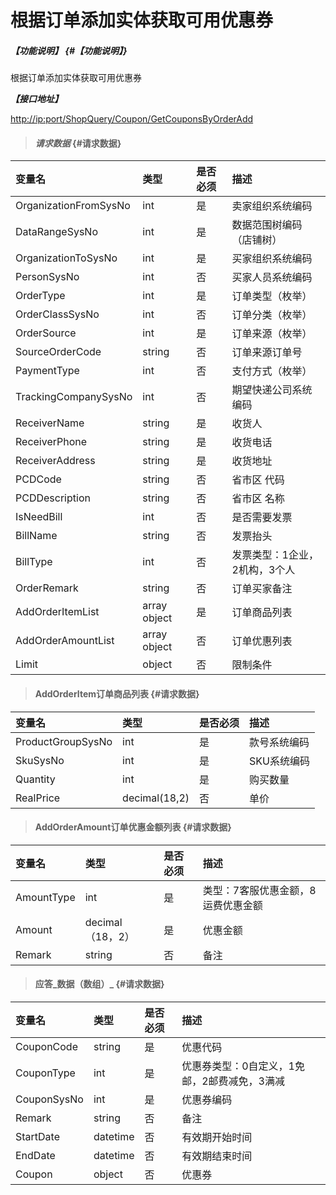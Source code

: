 # 根据订单添加实体获取可用优惠券

##### _【功能说明】_ {#【功能说明】}

根据订单添加实体获取可用优惠券

_**【接口地址】**_

[http://ip:port/ShopQuery/Coupon/GetCouponsByOrderAdd](http://ip:port/ShopQuery/Coupon/GetCouponsByOrderAdd)

> #### _请求数据_ {#请求数据}

| 变量名 | 类型 | 是否必须 | 描述 |
| :--- | :--- | :--- | :--- |
| OrganizationFromSysNo | int | 是 | 卖家组织系统编码 |
| DataRangeSysNo | int | 是 | 数据范围树编码（店铺树） |
| OrganizationToSysNo | int | 是 | 买家组织系统编码 |
| PersonSysNo | int | 否 | 买家人员系统编码 |
| OrderType | int | 是 | 订单类型（枚举） |
| OrderClassSysNo | int | 否 | 订单分类（枚举） |
| OrderSource | int | 是 | 订单来源（枚举） |
| SourceOrderCode | string | 否 | 订单来源订单号 |
| PaymentType | int | 否 | 支付方式（枚举） |
| TrackingCompanySysNo | int | 否 | 期望快递公司系统编码 |
| ReceiverName | string | 是 | 收货人 |
| ReceiverPhone | string | 是 | 收货电话 |
| ReceiverAddress | string | 是 | 收货地址 |
| PCDCode | string | 否 | 省市区 代码 |
| PCDDescription | string | 否 | 省市区 名称 |
| IsNeedBill | int | 否 | 是否需要发票 |
| BillName | string | 否 | 发票抬头 |
| BillType | int | 否 | 发票类型：1企业，2机构，3个人 |
| OrderRemark | string | 否 | 订单买家备注 |
| AddOrderItemList | array object | 是 | 订单商品列表 |
| AddOrderAmountList | array object | 否 | 订单优惠列表 |
| Limit | object | 否 | 限制条件 |



> #### AddOrderItem订单商品列表 {#请求数据}

| 变量名 | 类型 | 是否必须 | 描述 |
| :--- | :--- | :--- | :--- |
| ProductGroupSysNo | int | 是 | 款号系统编码 |
| SkuSysNo | int | 是 | SKU系统编码 |
| Quantity | int | 是 | 购买数量 |
| RealPrice | decimal\(18,2\) | 否 | 单价 |

> #### AddOrderAmount订单优惠金额列表 {#请求数据}

| 变量名 | 类型 | 是否必须 | 描述 |
| :--- | :--- | :--- | :--- |
| AmountType | int | 是 | 类型：7客服优惠金额，8运费优惠金额 |
| Amount | decimal（18，2） | 是 | 优惠金额 |
| Remark | string | 否 | 备注 |

> #### 应答_数据（数组）_ {#请求数据}

| 变量名 | 类型 | 是否必须 | 描述 |
| :--- | :--- | :--- | :--- |
| CouponCode | string | 是 | 优惠代码 |
| CouponType | int | 是 | 优惠券类型：0自定义，1免邮，2邮费减免，3满减 |
| CouponSysNo | int | 是 | 优惠券编码 |
| Remark | string | 否 | 备注 |
| StartDate | datetime | 否 | 有效期开始时间 |
| EndDate | datetime | 否 | 有效期结束时间 |
| Coupon | object | 否 | 优惠券 |



